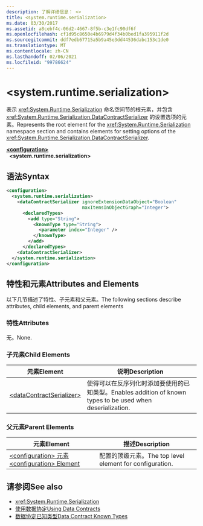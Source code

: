 ```yaml
---
description: 了解详细信息： <>
title: <system.runtime.serialization>
ms.date: 03/30/2017
ms.assetid: a8cebf4c-06d2-4667-8f5b-c3e1fc90df6f
ms.openlocfilehash: cf1d95c8650e4b6979d4f34b0bed1fa395911f2d
ms.sourcegitcommit: ddf7edb67715a5b9a45e3dd44536dabc153c1de0
ms.translationtype: MT
ms.contentlocale: zh-CN
ms.lasthandoff: 02/06/2021
ms.locfileid: "99786624"
---
```

# \<system.runtime.serialization>

<span data-ttu-id="16ac9-103">表示 <xref:System.Runtime.Serialization> 命名空间节的根元素，并包含 <xref:System.Runtime.Serialization.DataContractSerializer> 的设置选项的元素。</span><span class="sxs-lookup"><span data-stu-id="16ac9-103">Represents the root element for the <xref:System.Runtime.Serialization> namespace section and contains elements for setting options of the <xref:System.Runtime.Serialization.DataContractSerializer>.</span></span>  

[**\<configuration>**](../configuration-element.md)\
&nbsp;&nbsp;**\<system.runtime.serialization>**  
  
## <a name="syntax"></a><span data-ttu-id="16ac9-104">语法</span><span class="sxs-lookup"><span data-stu-id="16ac9-104">Syntax</span></span>  
  
```xml  
<configuration>
  <system.runtime.serialization>
    <dataContractSerializer ignoreExtensionDataObject="Boolean"
                            maxItemsInObjectGraph="Integer">
      <declaredTypes>
        <add type="String">
          <knownType type="String">
            <parameter index="Integer" />
          </knownType>
        </add>
      </declaredTypes>
    <dataContractSerializer>
  </system.runtime.serialization>
</configuration>
```  
  
## <a name="attributes-and-elements"></a><span data-ttu-id="16ac9-105">特性和元素</span><span class="sxs-lookup"><span data-stu-id="16ac9-105">Attributes and Elements</span></span>  

 <span data-ttu-id="16ac9-106">以下几节描述了特性、子元素和父元素。</span><span class="sxs-lookup"><span data-stu-id="16ac9-106">The following sections describe attributes, child elements, and parent elements</span></span>  
  
### <a name="attributes"></a><span data-ttu-id="16ac9-107">特性</span><span class="sxs-lookup"><span data-stu-id="16ac9-107">Attributes</span></span>  

 <span data-ttu-id="16ac9-108">无。</span><span class="sxs-lookup"><span data-stu-id="16ac9-108">None.</span></span>  
  
### <a name="child-elements"></a><span data-ttu-id="16ac9-109">子元素</span><span class="sxs-lookup"><span data-stu-id="16ac9-109">Child Elements</span></span>  
  
|<span data-ttu-id="16ac9-110">元素</span><span class="sxs-lookup"><span data-stu-id="16ac9-110">Element</span></span>|<span data-ttu-id="16ac9-111">说明</span><span class="sxs-lookup"><span data-stu-id="16ac9-111">Description</span></span>|  
|-------------|-----------------|  
|[\<dataContractSerializer>](datacontractserializer-of-system-runtime-serialization.md)|<span data-ttu-id="16ac9-112">使得可以在反序列化时添加要使用的已知类型。</span><span class="sxs-lookup"><span data-stu-id="16ac9-112">Enables addition of known types to be used when deserialization.</span></span>|  
  
### <a name="parent-elements"></a><span data-ttu-id="16ac9-113">父元素</span><span class="sxs-lookup"><span data-stu-id="16ac9-113">Parent Elements</span></span>  
  
|<span data-ttu-id="16ac9-114">元素</span><span class="sxs-lookup"><span data-stu-id="16ac9-114">Element</span></span>|<span data-ttu-id="16ac9-115">描述</span><span class="sxs-lookup"><span data-stu-id="16ac9-115">Description</span></span>|  
|-------------|-----------------|  
|[<span data-ttu-id="16ac9-116">\<configuration> 元素</span><span class="sxs-lookup"><span data-stu-id="16ac9-116">\<configuration> Element</span></span>](../configuration-element.md)|<span data-ttu-id="16ac9-117">配置的顶级元素。</span><span class="sxs-lookup"><span data-stu-id="16ac9-117">The top level element for configuration.</span></span>|  
  
## <a name="see-also"></a><span data-ttu-id="16ac9-118">请参阅</span><span class="sxs-lookup"><span data-stu-id="16ac9-118">See also</span></span>

- <xref:System.Runtime.Serialization>
- [<span data-ttu-id="16ac9-119">使用数据协定</span><span class="sxs-lookup"><span data-stu-id="16ac9-119">Using Data Contracts</span></span>](../../../wcf/feature-details/using-data-contracts.md)
- [<span data-ttu-id="16ac9-120">数据协定已知类型</span><span class="sxs-lookup"><span data-stu-id="16ac9-120">Data Contract Known Types</span></span>](../../../wcf/feature-details/data-contract-known-types.md)
